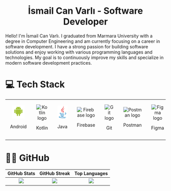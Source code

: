 <div align="center">
  
# İsmail Can Varlı - Software Developer

</div>
Hello! I'm İsmail Can Varlı.
I graduated from Marmara University with a degree in Computer Engineering and am currently focusing on a career in software development. I have a strong passion for building software solutions and enjoy working with various programming languages and technologies. My goal is to continuously improve my skills and specialize in modern software development practices.
 
# 💻 Tech Stack
  <table>
    <tr>
      <td align="center" style="padding: 15px;">
        <img src="https://raw.githubusercontent.com/devicons/devicon/master/icons/android/android-original-wordmark.svg" height="40" alt="Android logo" />
        <p>Android</p>
      </td>
      <td align="center" style="padding: 15px;">
        <img src="https://www.vectorlogo.zone/logos/kotlinlang/kotlinlang-icon.svg" height="40" alt="Kotlin logo" />
        <p>Kotlin</p>
      </td>
      <td align="center" style="padding: 15px;">
        <img src="https://raw.githubusercontent.com/devicons/devicon/master/icons/java/java-original.svg" height="40" alt="Java logo" />
        <p>Java</p>
      </td>
      <td align="center" style="padding: 15px;">
        <img src="https://www.vectorlogo.zone/logos/firebase/firebase-icon.svg" height="40" alt="Firebase logo" />
        <p>Firebase</p>
      </td>
      <td align="center" style="padding: 15px;">
        <img src="https://www.vectorlogo.zone/logos/git-scm/git-scm-icon.svg" height="40" alt="Git logo" />
        <p>Git</p>
      </td>
      <td align="center" style="padding: 15px;">
        <img src="https://www.vectorlogo.zone/logos/getpostman/getpostman-icon.svg" height="40" alt="Postman logo" />
        <p>Postman</p>
      </td>
      <td align="center" style="padding: 15px;">
        <img src="https://www.vectorlogo.zone/logos/figma/figma-icon.svg" height="40" alt="Figma logo" />
        <p>Figma</p>
      </td> 
      <td align="center" style="padding: 15px;">
        <img src="https://www.vectorlogo.zone/logos/sqlite/sqlite-icon.svg" height="40" alt="SQLite logo" />
        <p>SQLite</p>
      </td>
      <td align="center" style="padding: 15px;">
        <img src="https://raw.githubusercontent.com/devicons/devicon/master/icons/html5/html5-original-wordmark.svg" height="40" alt="HTML5 logo" />
        <p>HTML5</p>
      </td>
      <td align="center" style="padding: 15px;">
        <img src="https://raw.githubusercontent.com/devicons/devicon/master/icons/css3/css3-original-wordmark.svg" height="40" alt="CSS3 logo" />
        <p>CSS3</p>
      </td>
      </td>
      <td align="center" style="padding: 15px;">
        <img src="https://raw.githubusercontent.com/detain/svg-logos/780f25886640cef088af994181646db2f6b1a3f8/svg/selenium-logo.svg" height="40" alt="Selenium logo" />
        <p>Selenium</p>
      </td>
      <td align="center" style="padding: 15px;">
        <img src="https://raw.githubusercontent.com/devicons/devicon/master/icons/python/python-original.svg" height="40" alt="Python logo" />
        <p>Python</p>
       </td>
  </table>

# 👨‍💻 GitHub 
| GitHub Stats | GitHub Streak | Top Languages |
|:-------------:|:-------------:|:-------------:|
| ![](https://github-readme-stats.vercel.app/api?username=ismailcanvarli&theme=dark&hide_border=false&include_all_commits=true&count_private=true) | ![](https://github-readme-streak-stats.herokuapp.com/?user=ismailcanvarli&theme=dark&hide_border=false) | ![](https://github-readme-stats.vercel.app/api/top-langs/?username=ismailcanvarli&theme=dark&hide_border=false&include_all_commits=true&count_private=false&layout=compact) |

